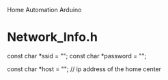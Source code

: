 Home Automation Arduino


# Network_Info.h

const char *ssid     = "";
const char *password = "";

const char *host     = ""; // ip address of the home center

